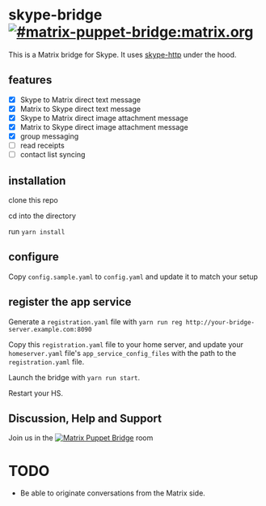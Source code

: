 # skype-bridge [![#matrix-puppet-bridge:matrix.org](https://img.shields.io/matrix/matrix-puppet-bridge:matrix.org.svg?label=%23matrix-puppet-bridge%3Amatrix.org&logo=matrix&server_fqdn=matrix.org)](https://matrix.to/#/#matrix-puppet-bridge:matrix.org)

This is a Matrix bridge for Skype. It uses [skype-http](https://github.com/ocilo/skype-http) under the hood.

## features

- [x] Skype to Matrix direct text message
- [x] Matrix to Skype direct text message
- [x] Skype to Matrix direct image attachment message
- [x] Matrix to Skype direct image attachment message
- [x] group messaging
- [ ] read receipts
- [ ] contact list syncing

## installation

clone this repo

cd into the directory

run `yarn install`

## configure

Copy `config.sample.yaml` to `config.yaml` and update it to match your setup

## register the app service

Generate a `registration.yaml` file with `yarn run reg http://your-bridge-server.example.com:8090`

Copy this `registration.yaml` file to your home server, and update your `homeserver.yaml` file's `app_service_config_files` with the path to the `registration.yaml` file.

Launch the bridge with `yarn run start`.

Restart your HS.

## Discussion, Help and Support

Join us in the [![Matrix Puppet Bridge](https://user-images.githubusercontent.com/13843293/52007839-4b2f6580-24c7-11e9-9a6c-14d8fc0d0737.png)](https://matrix.to/#/#matrix-puppet-bridge:matrix.org) room

# TODO
* Be able to originate conversations from the Matrix side.
